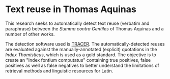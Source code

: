 # Text reuse in Thomas Aquinas
This research seeks to automatically detect text reuse (verbatim and paraphrase) between the *Summa contra Gentiles* of Thomas Aquinas and a number of other works. 

The detection software used is [TRACER](http://www.etrap.eu/research/tracer). The automatically-detected reuses are evaluated against the manually-annotated (explicit) quotations in the *Index Thomisticus*, which is used as a gold standard. 
The objective is to create an "Index fontium computatus" containing true positives, false positives as well as false negatives to better understand the limitations of retrieval methods and linguistic resources for Latin.



